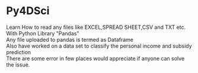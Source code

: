 # <h1>Py4DSci</h1>
Learn How to read any files like EXCEL,SPREAD SHEET,CSV and TXT etc.<br>
With Python Library "Pandas"<br>
Any file uploaded to pandas is termed as Dataframe<br>
Also have worked on a data set to classify the personal income and subsidy prediction<br>
There are some error in few places would appreciate if anyone can solve the issue.
